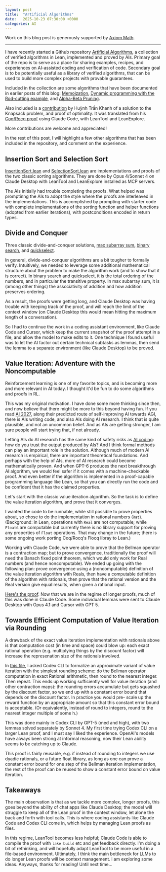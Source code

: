 ```yaml
---
layout: post
title:  "Artificial Algorithms"
date:   2025-10-23 07:30:00 +0000
categories: AI
---
```


Work on this blog post is generously supported by [Axiom Math](https://axiommath.ai/).

---

I have recently started a Github repository [Artificial Algorithms](https://github.com/GasStationManager/ArtificialAlgorithms), a collection of verified algorithms in Lean, implemented and proved by AIs. Primary goal of the repo is to serve as a place for sharing examples, recipes, and experiences on AI-assisted coding and verification of code. Secondary goal is to be potentially useful as a library of verified algorithms, that can be used to build more complex projects with provable guarantees.

Included in the collection are some algorithms that have been documented in earlier posts of this blog: [Memoization](https://gasstationmanager.github.io/ai/2024/12/03/memoization1.html), [Dynamic programming with the Rod-cutting example](https://gasstationmanager.github.io/ai/2024/12/09/dp2.html), and [Alpha-Beta Pruning](https://gasstationmanager.github.io/ai/2025/06/08/proving-alphabeta.html).

Also included is a [contribution](https://github.com/GasStationManager/ArtificialAlgorithms/blob/main/ArtificialAlgorithms/DynamicProgramming/Knapsack.lean) by Huỳnh Trần Khanh of a solution to the Knapsack problem, and proof of optimality. It was translated from his [Coq/Rocq proof](https://github.com/huynhtrankhanh/CoqCP/blob/main/theories/Knapsack.v)
using Claude Code, with LeanTool and LeanExplore.

More contributions are welcome and appreciated!

In the rest of this post, I will highlight a few other algorithms that has been included in the repository, and comment on the experience.

## Insertion Sort and Selection Sort

[InsertionSort.lean](https://github.com/GasStationManager/ArtificialAlgorithms/blob/main/ArtificialAlgorithms/Sorting/InsertionSort.lean)
and [SelectionSort.lean](https://github.com/GasStationManager/ArtificialAlgorithms/blob/main/ArtificialAlgorithms/Sorting/SelectionSort.lean)
are implementations and proofs of the two classic sorting algorithms. 
They are done by Opus 4/Sonnet 4 on Claude Desktop with LeanTool and LeanExplore installed as MCP servers.

The AIs initially had trouble completing the proofs. What helped was promptinng the AIs to adopt the style where the proofs are interleaved in the implementations. This is accomplished by prompting with starter code with complete implementations of the sorting function and helper functions (adopted from earlier iterations), with postconditions encoded in return types.


## Divide and Conquer

Three classic divide-and-conquer solutions, [max subarray sum](https://github.com/GasStationManager/ArtificialAlgorithms/blob/main/ArtificialAlgorithms/DivideConquer/MaxSubarraySum.lean), [binary search](https://github.com/GasStationManager/ArtificialAlgorithms/blob/main/ArtificialAlgorithms/DivideConquer/BinarySearch.lean), and [quickselect](https://github.com/GasStationManager/ArtificialAlgorithms/blob/main/ArtificialAlgorithms/DivideConquer/QuickSelect.lean).

In general, divide-and-conquer algorithms are a bit tougher to formally verify. Intuitively, 
we needed to leverage some additional mathematical structure about the problem to make the algorithm work (and to show that it is correct). In binary search and quickselect, it is the total ordering of the numbers, and in particular the transitive property.
In max subarray sum, it is (among other things) the associativity of addition and how addition preserves ordering.

As a result, the proofs were getting long, and Claude Desktop 
was having trouble with keeping track of the proof, and will reach the limit of the context window
(on Claude Desktop this would mean hitting the maximum length of a conversation).

So I had to continue the work in a coding assistant environment, like Claude Code and Cursor,
which keep the current snapshot of the proof attempt in a file, and allow the model to make edits to it. One technique I found useful was to let the AI factor out certain technical subtasks as lemmas, then send the lemma to a separate environment (like Claude Desktop) to be proved. 


## Value Iteration: Adventure with the Noncomputable

Reinforcement learning is one of my favorite topics, and is becoming more and more relevant in AI today. I thought it'd be fun to do some algorithms and proofs in RL.

This was my original motivation. I have done some more thinking since then, and now believe that there might be more to this beyond having fun. If you read [AI 2027](https://ai-2027.com/), along their predicted route of self-improving AI towards AGI, there is AIs writing code, and also AIs doing AI research. I think that is quite plausible, and not an uncommon belief. And as AIs are getting stronger, I am sure people will start trying that, if not already.

Letting AIs do AI research has the same kind of safety risks as [AI coding](https://gasstationmanager.github.io/ai/2024/11/04/a-proposal.html): how do you trust the output produced by AIs? 
And I think formal methods can play an important role in the solution. Although much of modern AI research is empirical, there are important theoretical foundations. And perhaps with the help of AIs, more of AI research could become mathematically proven. And when GPT-6 produces the next breakthrough AI algorithm, we would feel safer if it comes with a machine-checkable proof.
And even better if the algorithm is implemented in a proof-capable programming language like Lean, 
so that you can directly run the code and be confident that it has the claimed properties.


Let's start with the classic value iteration algorithm.
So the task is to define the value iteration algorithm, and prove that it converges.

I wanted the code to be runnable, while still possible to prove properties about, so chose to do the implementation in rational numbers (`Rat`). (Background: in Lean, operations with `Real` are not computable; while `Float`s are computable but currently there is no library support for proving any properties of `Float` operations. That may change in the future; there is some ongoing work porting Coq/Rocq's Flocq libray to Lean.)

Working with Claude Code, we were able to prove that the Bellman operator is a contraction map; but to prove convergence, traditionally the proof will need the Banach fixed point theorem, which would only work for Real numbers (and hence noncomputable). We ended up going with the following plan: prove convergence using a (noncomputable) definition of the value iteration algorithm with Reals, then have a computable definition of the algorithm with rationals, then prove that the rational version and the Real version give equal results, when given a rational input.

[Here's the proof](https://github.com/GasStationManager/ArtificialAlgorithms/blob/main/ArtificialAlgorithms/AI/ValueIterationComplete.lean). Now that we are in the regime of longer proofs, much of this was done in Claude Code. Some individual lemmas were sent to Claude Desktop with Opus 4.1 and Cursor with GPT 5. 

## Towards Efficient Computation of Value Iteration via Rounding

A drawback of the exact value iteration implementation with rationals above is that computation cost (in time and space) could blow up: each exact rational operation (e.g. multiplying things by the discount factor) will increase the represenation size of the rationals involved. 

In [this file](https://github.com/GasStationManager/ArtificialAlgorithms/blob/main/ArtificialAlgorithms/AI/ApproxValueIterationInt.lean), I asked Codex CLI to formalize an approximate variant of value iteration with the simplest rounding scheme: do the Bellman operator computation in exact Rational arithmetic, then round to the nearest integer. Then repeat. This ends up working sufficiently well for value iteration (and other contraction maps): the rounding errors accumulate but gets squashed by the discount factor, so we end up with a constant error bound that depends on the discount factor. In practice you would pre- scale up the reward function by an appropriate amount so that this constant error bound is acceptable. (Or equivalently, instead of round to integers, round to the nearest integer multiple of some h.)

This was done mainly in Codex CLI by GPT-5 (med and high), with two lemmas solved separately by Sonnet 4. My first time trying Codex CLI on a larger Lean proof, and I must say I liked the experience. OpenAI's models have always been strong at informal reasoning, now their Lean ability seems to be catching up to Claude.

This proof is fairly reusable, e.g. if instead of rounding to integers we use dyadic rationals, or a future float library, as long as one can prove a constant error bound for one step of the Bellman iteration implementation, the rest of the proof can be reused to show a constant error bound on value iteration.

## Takeaways

The main observation is that as we tackle more complex, longer proofs, this goes beyond the ability of chat apps like Claude Desktop; the model will struggle to keep all of the Lean proof in the context window, let alone the back and forth with tool calls. This is where coding assistants like Claude Code and Codex CLI come in, which helps by managing Lean proofs as files. 

In this regime, LeanTool becomes less helpful; Claude Code is able to compile the proof with `lake build` etc and get feedback directly. I'm doing a bit of rethinking, and will hopefully adapt LeanTool to be more useful in a file-based environment. 
Ultimately, I think the main bottleneck for LLMs to do longer Lean proofs will be context management. I am exploring some ideas. Anyways, thanks for reading! Until next time...